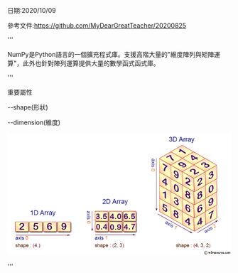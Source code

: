 日期:2020/10/09

參考文件:https://github.com/MyDearGreatTeacher/20200825

'''

NumPy是Python語言的一個擴充程式庫。支援高階大量的"維度陣列與矩陣運算"，此外也針對陣列運算提供大量的數學函式函式庫。

'''

重要屬性

--shape(形狀)

--dimension(維度)


![image](https://github.com/jon890613/numpy/blob/main/numpy%20img/numpy-1d2d3d-array.png)

'''

